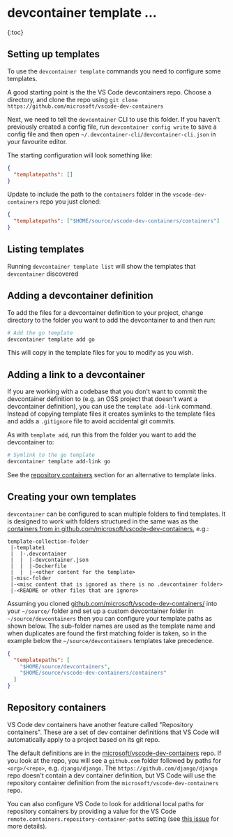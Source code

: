 # devcontainer template ...

{:toc}

## Setting up templates

To use the `devcontainer template` commands you need to configure some templates.

A good starting point is the the VS Code devcontainers repo. Choose a directory, and clone the repo using  `git clone https://github.com/microsoft/vscode-dev-containers`

Next, we need to tell the `devcontainer` CLI to use this folder. If you haven't previously created a config file, run `devcontainer config write` to save a config file and then open `~/.devcontainer-cli/devcontainer-cli.json` in your favourite editor.

The starting configuration will look something like:

```json
{
  "templatepaths": []
}
```

Update to include the path to the `containers` folder in the `vscode-dev-containers` repo you just cloned:

```json
{
  "templatepaths": ["$HOME/source/vscode-dev-containers/containers"]
}
```

## Listing templates

Running `devcontainer template list` will show the templates that `devcontainer` discovered

## Adding a devcontainer definition

To add the files for a devcontainer definition to your project, change directory to the folder you want to add the devcontainer to and then run:

```bash
# Add the go template
devcontainer template add go
```

This will copy in the template files for you to modify as you wish.

## Adding a link to a devcontainer

If you are working with a codebase that you don't want to commit the devcontainer definition to (e.g. an OSS project that doesn't want a devcontainer definition), you can use the `template add-link` command. Instead of copying template files it creates symlinks to the template files and adds a `.gitignore` file to avoid accidental git commits.

As with `template add`, run this from the folder you want to add the devcontainer to:

```bash
# Symlink to the go template
devcontainer template add-link go
```

See the [repository containers](#repository-containers) section for an alternative to template links.

## Creating your own templates

`devcontainer` can be configured to scan multiple folders to find templates. It is designed to work with folders structured in the same was as the [containers from in github.com/microsoft/vscode-dev-containers](https://github.com/microsoft/vscode-dev-containers/tree/master/containers), e.g.:


```misc
template-collection-folder
 |-template1
 |  |-.devcontainer
 |  |  |-devcontainer.json
 |  |  |-Dockerfile
 |  |  |-<other content for the template>
 |-misc-folder
 |-<misc content that is ignored as there is no .devcontainer folder>
 |-<README or other files that are ignore>
```

Assuming you cloned [github.com/microsoft/vscode-dev-containers/](https://github.com/microsoft/vscode-dev-containers/) into your `~/source/` folder and set up a custom devcontainer folder in `~/source/devcontainers` then you can configure your template paths as shown below. The sub-folder names are used as the template name and when duplicates are found the first matching folder is taken, so in the example below the `~/source/devcontainers` templates take precedence.

```json
{
  "templatepaths": [
    "$HOME/source/devcontainers",
    "$HOME/source/vscode-dev-containers/containers"
  ]
}
```

## Repository containers

VS Code dev containers have another feature called "Repository containers". These are a set of dev container definitions that VS Code will automatically apply to a project based on its git repo.

The default definitions are in the [microsoft/vscode-dev-containers](https://github.com/microsoft/vscode-dev-containers/tree/master/repository-containers) repo. If you look at the repo, you will see a `github.com` folder followed by paths for `<org>/<repo>`, e.g. `django/django`. The `https://github.com/django/django` repo doesn't contain a dev container definition, but VS Code will use the repository container definition from the `microsoft/vscode-dev-containers` repo.

You can also configure VS Code to look for additional local paths for repository containers by providing a value for the VS Code `remote.containers.repository-container-paths` setting (see [this issue](https://github.com/microsoft/vscode-remote-release/issues/3218) for more details). 

